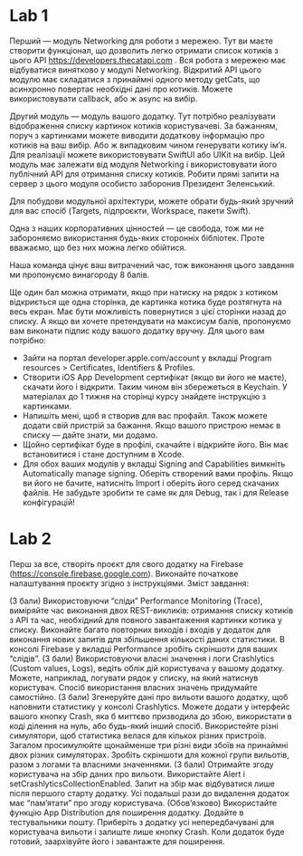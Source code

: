# Lab 1

Перший — модуль Networking для роботи з мережею. Тут ви маєте створити функціонал, що дозволить легко отримати список котиків з цього API https://developers.thecatapi.com . Вся робота з мережею має відбуватися винятково у модулі Networking. Відкритий API цього модулю має складатися з принаймні одного методу getCats, що асинхронно повертає необхідні дані про котиків. Можете використовувати callback, або ж async на вибір.

Другий модуль — модуль вашого додатку. Тут потрібно реалізувати відображення списку картинок котиків користувачеві. За бажанням, поруч з картинками можете виводити додаткову інформацію про котиків на ваш вибір. Або ж випадковим чином генерувати котику імʼя. Для реалізації можете використовувати SwiftUI або UIKit на вибір. Цей модуль має залежати від модуля Networking і використовувати його публічний API для отримання списку котиків. Робити прямі запити на сервер з цього модуля особисто заборонив Президент Зеленський.

Для побудови модульної архітектури, можете обрати будь-який зручний для вас спосіб (Targets, підпроєкти, Workspace, пакети Swift).

Одна з наших корпоративних цінностей — це свобода, тож ми не забороняємо використання будь-яких сторонніх бібліотек. Проте вважаємо, що без них можна легко обійтися.

Наша команда цінує ваш витрачений час, тож виконання цього завдання ми пропонуємо винагороду 8 балів.

Ще один бал можна отримати, якщо при натиску на рядок з котиком відкриється ще одна сторінка, де картинка котика буде розтягнута на весь екран. Має бути можливість повернутися з цієї сторінки назад до списку. А якщо ви хочете претендувати на максисум балів, пропонуємо вам виконати підпис коду вашого додатку вручну. Для цього вам потрібно:

- Зайти на портал developer.apple.com/account у вкладці Program resources > Certificates, Identifiers & Profiles.
- Створити iOS App Development сертифікат (якщо ви його не маєте), скачати його і відкрити. Таким чином він збережеться в Keychain. У матеріалах до 1 тижня на сторінці курсу знайдете інструкцію з картинками.
- Напишіть мені, щоб я створив для вас профайл. Також можете додати свій пристрій за бажання. Якщо вашого пристрою немає в списку — дайте знати, ми додамо.
- Щойно сертифікат буде в профілі, скачайте і відкрийте його. Він має встановитися і стане доступним в Xcode.
- Для обох ваших модулів у вкладці Signing and Capabilities вимкніть Automatically manage signing. Оберіть створений вами профіль. Якщо ви його не бачите, натисніть Import і оберіть його серед скачаних файлів. Не забудьте зробити те саме як для Debug, так і для Release конфігурацій!


# Lab 2

Перш за все, створіть проєкт для свого додатку на Firebase (https://console.firebase.google.com). Виконайте початкове налаштування проєкту згідно з інструкціями. Зміст завдання:

(3 бали) Використовуючи “сліди” Performance Monitoring (Trace), виміряйте час виконання двох REST-викликів: отримання списку котиків з API та час, необхідний для повного завантаження картинки котика у списку. Виконайте багато повторних виходів і входів у додаток для виконання нових запитів для збільшення кількості даних статистики. В консолі Firebase у вкладці Performance зробіть скріншоти для ваших “слідів”.
(3 бали) Використовуючи власні значення і логи Crashlytics (Custom values, Logs), ведіть облік дій користувача у вашому додатку. Можете, наприклад, логувати рядок у списку, на який натиснув користувач. Спосіб використання власних значень придумайте самостійно.
(3 бали) Згенеруйте дані про вильоти вашого додатку, щоб наповнити статистику у консолі Crashlytics. Можете додати у інтерфейс вашого кнопку Crash, яка б миттєво призводила до збою, використати в коді ділення на нуль, або будь-який інший спосіб. Використейте різні симулятори, щоб статистика велася для кількох різних пристроїв. Загалом просимулюйте щонайменше три різні види збоїв на принаймні двох різних симуляторах. Зробіть скріншоти для кожної групи вильотів, разом з логами та власними значеннями.
(3 бали) Отримайте згоду користувача на збір даних про вильоти. Використайте Alert і setCrashlyticsCollectionEnabled. Запит на збір має відбуватися лише після першого старту додатку. Усі подальші рази до видалення додаток має “памʼятати” про згоду користувача.
(Обовʼязково) Використайте функцію App Distribution для поширення додатку. Додайте в тестувальники пошту. Приберіть з додатку усі непередбачувані для користувача вильоти і залиште лише кнопку Crash. Коли додаток буде готовий, заархівуйте його і завантажте для поширення.
